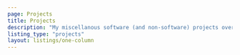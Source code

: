 ```yaml
---
page: Projects
title: Projects
description: "My miscellanous software (and non-software) projects over the last decade."
listing_type: "projects"
layout: listings/one-column
---
```

